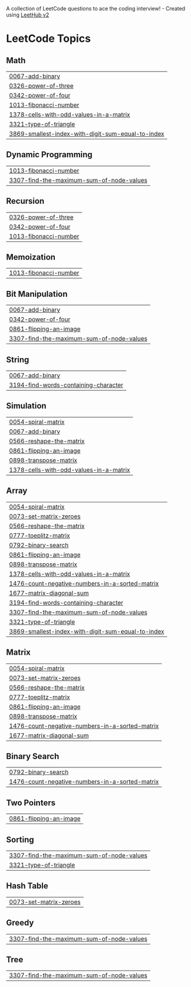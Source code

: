 A collection of LeetCode questions to ace the coding interview! - Created using [LeetHub v2](https://github.com/arunbhardwaj/LeetHub-2.0)
<!---LeetCode Topics Start-->
# LeetCode Topics
## Math
|  |
| ------- |
| [0067-add-binary](https://github.com/Parthgohil05/LeetCode-Question/tree/master/0067-add-binary) |
| [0326-power-of-three](https://github.com/Parthgohil05/LeetCode-Question/tree/master/0326-power-of-three) |
| [0342-power-of-four](https://github.com/Parthgohil05/LeetCode-Question/tree/master/0342-power-of-four) |
| [1013-fibonacci-number](https://github.com/Parthgohil05/LeetCode-Question/tree/master/1013-fibonacci-number) |
| [1378-cells-with-odd-values-in-a-matrix](https://github.com/Parthgohil05/LeetCode-Question/tree/master/1378-cells-with-odd-values-in-a-matrix) |
| [3321-type-of-triangle](https://github.com/Parthgohil05/LeetCode-Question/tree/master/3321-type-of-triangle) |
| [3869-smallest-index-with-digit-sum-equal-to-index](https://github.com/Parthgohil05/LeetCode-Question/tree/master/3869-smallest-index-with-digit-sum-equal-to-index) |
## Dynamic Programming
|  |
| ------- |
| [1013-fibonacci-number](https://github.com/Parthgohil05/LeetCode-Question/tree/master/1013-fibonacci-number) |
| [3307-find-the-maximum-sum-of-node-values](https://github.com/Parthgohil05/LeetCode-Question/tree/master/3307-find-the-maximum-sum-of-node-values) |
## Recursion
|  |
| ------- |
| [0326-power-of-three](https://github.com/Parthgohil05/LeetCode-Question/tree/master/0326-power-of-three) |
| [0342-power-of-four](https://github.com/Parthgohil05/LeetCode-Question/tree/master/0342-power-of-four) |
| [1013-fibonacci-number](https://github.com/Parthgohil05/LeetCode-Question/tree/master/1013-fibonacci-number) |
## Memoization
|  |
| ------- |
| [1013-fibonacci-number](https://github.com/Parthgohil05/LeetCode-Question/tree/master/1013-fibonacci-number) |
## Bit Manipulation
|  |
| ------- |
| [0067-add-binary](https://github.com/Parthgohil05/LeetCode-Question/tree/master/0067-add-binary) |
| [0342-power-of-four](https://github.com/Parthgohil05/LeetCode-Question/tree/master/0342-power-of-four) |
| [0861-flipping-an-image](https://github.com/Parthgohil05/LeetCode-Question/tree/master/0861-flipping-an-image) |
| [3307-find-the-maximum-sum-of-node-values](https://github.com/Parthgohil05/LeetCode-Question/tree/master/3307-find-the-maximum-sum-of-node-values) |
## String
|  |
| ------- |
| [0067-add-binary](https://github.com/Parthgohil05/LeetCode-Question/tree/master/0067-add-binary) |
| [3194-find-words-containing-character](https://github.com/Parthgohil05/LeetCode-Question/tree/master/3194-find-words-containing-character) |
## Simulation
|  |
| ------- |
| [0054-spiral-matrix](https://github.com/Parthgohil05/LeetCode-Question/tree/master/0054-spiral-matrix) |
| [0067-add-binary](https://github.com/Parthgohil05/LeetCode-Question/tree/master/0067-add-binary) |
| [0566-reshape-the-matrix](https://github.com/Parthgohil05/LeetCode-Question/tree/master/0566-reshape-the-matrix) |
| [0861-flipping-an-image](https://github.com/Parthgohil05/LeetCode-Question/tree/master/0861-flipping-an-image) |
| [0898-transpose-matrix](https://github.com/Parthgohil05/LeetCode-Question/tree/master/0898-transpose-matrix) |
| [1378-cells-with-odd-values-in-a-matrix](https://github.com/Parthgohil05/LeetCode-Question/tree/master/1378-cells-with-odd-values-in-a-matrix) |
## Array
|  |
| ------- |
| [0054-spiral-matrix](https://github.com/Parthgohil05/LeetCode-Question/tree/master/0054-spiral-matrix) |
| [0073-set-matrix-zeroes](https://github.com/Parthgohil05/LeetCode-Question/tree/master/0073-set-matrix-zeroes) |
| [0566-reshape-the-matrix](https://github.com/Parthgohil05/LeetCode-Question/tree/master/0566-reshape-the-matrix) |
| [0777-toeplitz-matrix](https://github.com/Parthgohil05/LeetCode-Question/tree/master/0777-toeplitz-matrix) |
| [0792-binary-search](https://github.com/Parthgohil05/LeetCode-Question/tree/master/0792-binary-search) |
| [0861-flipping-an-image](https://github.com/Parthgohil05/LeetCode-Question/tree/master/0861-flipping-an-image) |
| [0898-transpose-matrix](https://github.com/Parthgohil05/LeetCode-Question/tree/master/0898-transpose-matrix) |
| [1378-cells-with-odd-values-in-a-matrix](https://github.com/Parthgohil05/LeetCode-Question/tree/master/1378-cells-with-odd-values-in-a-matrix) |
| [1476-count-negative-numbers-in-a-sorted-matrix](https://github.com/Parthgohil05/LeetCode-Question/tree/master/1476-count-negative-numbers-in-a-sorted-matrix) |
| [1677-matrix-diagonal-sum](https://github.com/Parthgohil05/LeetCode-Question/tree/master/1677-matrix-diagonal-sum) |
| [3194-find-words-containing-character](https://github.com/Parthgohil05/LeetCode-Question/tree/master/3194-find-words-containing-character) |
| [3307-find-the-maximum-sum-of-node-values](https://github.com/Parthgohil05/LeetCode-Question/tree/master/3307-find-the-maximum-sum-of-node-values) |
| [3321-type-of-triangle](https://github.com/Parthgohil05/LeetCode-Question/tree/master/3321-type-of-triangle) |
| [3869-smallest-index-with-digit-sum-equal-to-index](https://github.com/Parthgohil05/LeetCode-Question/tree/master/3869-smallest-index-with-digit-sum-equal-to-index) |
## Matrix
|  |
| ------- |
| [0054-spiral-matrix](https://github.com/Parthgohil05/LeetCode-Question/tree/master/0054-spiral-matrix) |
| [0073-set-matrix-zeroes](https://github.com/Parthgohil05/LeetCode-Question/tree/master/0073-set-matrix-zeroes) |
| [0566-reshape-the-matrix](https://github.com/Parthgohil05/LeetCode-Question/tree/master/0566-reshape-the-matrix) |
| [0777-toeplitz-matrix](https://github.com/Parthgohil05/LeetCode-Question/tree/master/0777-toeplitz-matrix) |
| [0861-flipping-an-image](https://github.com/Parthgohil05/LeetCode-Question/tree/master/0861-flipping-an-image) |
| [0898-transpose-matrix](https://github.com/Parthgohil05/LeetCode-Question/tree/master/0898-transpose-matrix) |
| [1476-count-negative-numbers-in-a-sorted-matrix](https://github.com/Parthgohil05/LeetCode-Question/tree/master/1476-count-negative-numbers-in-a-sorted-matrix) |
| [1677-matrix-diagonal-sum](https://github.com/Parthgohil05/LeetCode-Question/tree/master/1677-matrix-diagonal-sum) |
## Binary Search
|  |
| ------- |
| [0792-binary-search](https://github.com/Parthgohil05/LeetCode-Question/tree/master/0792-binary-search) |
| [1476-count-negative-numbers-in-a-sorted-matrix](https://github.com/Parthgohil05/LeetCode-Question/tree/master/1476-count-negative-numbers-in-a-sorted-matrix) |
## Two Pointers
|  |
| ------- |
| [0861-flipping-an-image](https://github.com/Parthgohil05/LeetCode-Question/tree/master/0861-flipping-an-image) |
## Sorting
|  |
| ------- |
| [3307-find-the-maximum-sum-of-node-values](https://github.com/Parthgohil05/LeetCode-Question/tree/master/3307-find-the-maximum-sum-of-node-values) |
| [3321-type-of-triangle](https://github.com/Parthgohil05/LeetCode-Question/tree/master/3321-type-of-triangle) |
## Hash Table
|  |
| ------- |
| [0073-set-matrix-zeroes](https://github.com/Parthgohil05/LeetCode-Question/tree/master/0073-set-matrix-zeroes) |
## Greedy
|  |
| ------- |
| [3307-find-the-maximum-sum-of-node-values](https://github.com/Parthgohil05/LeetCode-Question/tree/master/3307-find-the-maximum-sum-of-node-values) |
## Tree
|  |
| ------- |
| [3307-find-the-maximum-sum-of-node-values](https://github.com/Parthgohil05/LeetCode-Question/tree/master/3307-find-the-maximum-sum-of-node-values) |
<!---LeetCode Topics End-->